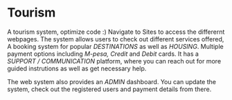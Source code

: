 # Tourism
A tourism system, optimize code :)
Navigate to Sites to access the differernt webpages.
The system allows users to check out different services offered,
A booking system for popular *DESTINATIONS* as well as *HOUSING*.
Multiple payment options including *M-pesa, Credit* and *Debit* cards.
It has a *SUPPORT / COMMUNICATION* platform, where you can reach out for
more guided instrutions as well as get necessary help.

The web system also provides an *ADMIN* dashboard.
You can update the system, check out the registered users and payment details from there.

